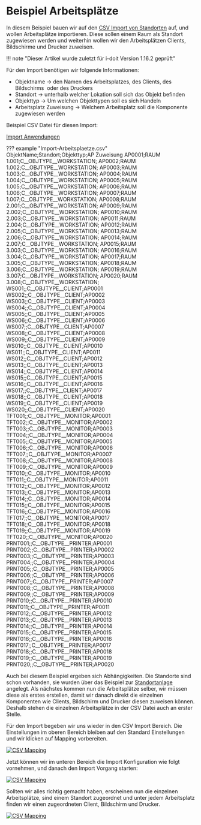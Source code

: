 # Beispiel Arbeitsplätze

In diesem Beispiel bauen wir auf den [CSV Import von Standorten](beispiel-fuer-den-csv-import-standorte-erstellen.md) auf, und wollen Arbeitsplätze importieren.
Diese sollen einem Raum als Standort zugewiesen werden und weiterhin wollen wir den Arbeitsplätzen Clients, Bildschirme und Drucker zuweisen.

!!! note "Dieser Artikel wurde zuletzt für i-doit Version 1.16.2 geprüft"

Für den Import benötigen wir folgende Informationen:

*   Objektname → den Namen des Arbeitsplatzes, des Clients, des Bildschirms  oder des Druckers
*   Standort → unterhalb welcher Lokation soll sich das Objekt befinden 
*   Objekttyp → Um welchen Objekttypen soll es sich Handeln
*   Arbeitsplatz Zuweisung → Welchem Arbeitsplatz soll die Komponente zugewiesen werden

Beispiel CSV Datei für diesen Import:

[Import Anwendungen](../../assets/images/de/daten-konsolidieren/csv-import/csv-arbeitsplaetze/Import-Arbeitsplaetze.csv)

??? example "Import-Arbeitsplaetze.csv"
    ObjektName;Standort;Objekttyp;AP Zuweisung
    AP0001;RAUM 1.001;C__OBJTYPE__WORKSTATION;
    AP0002;RAUM 1.002;C__OBJTYPE__WORKSTATION;
    AP0003;RAUM 1.003;C__OBJTYPE__WORKSTATION;
    AP0004;RAUM 1.004;C__OBJTYPE__WORKSTATION;
    AP0005;RAUM 1.005;C__OBJTYPE__WORKSTATION;
    AP0006;RAUM 1.006;C__OBJTYPE__WORKSTATION;
    AP0007;RAUM 1.007;C__OBJTYPE__WORKSTATION;
    AP0008;RAUM 2.001;C__OBJTYPE__WORKSTATION;
    AP0009;RAUM 2.002;C__OBJTYPE__WORKSTATION;
    AP0010;RAUM 2.003;C__OBJTYPE__WORKSTATION;
    AP0011;RAUM 2.004;C__OBJTYPE__WORKSTATION;
    AP0012;RAUM 2.005;C__OBJTYPE__WORKSTATION;
    AP0013;RAUM 2.006;C__OBJTYPE__WORKSTATION;
    AP0014;RAUM 2.007;C__OBJTYPE__WORKSTATION;
    AP0015;RAUM 3.003;C__OBJTYPE__WORKSTATION;
    AP0016;RAUM 3.004;C__OBJTYPE__WORKSTATION;
    AP0017;RAUM 3.005;C__OBJTYPE__WORKSTATION;
    AP0018;RAUM 3.006;C__OBJTYPE__WORKSTATION;
    AP0019;RAUM 3.007;C__OBJTYPE__WORKSTATION;
    AP0020;RAUM 3.008;C__OBJTYPE__WORKSTATION;
    WS001;;C__OBJTYPE__CLIENT;AP0001
    WS002;;C__OBJTYPE__CLIENT;AP0002
    WS003;;C__OBJTYPE__CLIENT;AP0003
    WS004;;C__OBJTYPE__CLIENT;AP0004
    WS005;;C__OBJTYPE__CLIENT;AP0005
    WS006;;C__OBJTYPE__CLIENT;AP0006
    WS007;;C__OBJTYPE__CLIENT;AP0007
    WS008;;C__OBJTYPE__CLIENT;AP0008
    WS009;;C__OBJTYPE__CLIENT;AP0009
    WS010;;C__OBJTYPE__CLIENT;AP0010
    WS011;;C__OBJTYPE__CLIENT;AP0011
    WS012;;C__OBJTYPE__CLIENT;AP0012
    WS013;;C__OBJTYPE__CLIENT;AP0013
    WS014;;C__OBJTYPE__CLIENT;AP0014
    WS015;;C__OBJTYPE__CLIENT;AP0015
    WS016;;C__OBJTYPE__CLIENT;AP0016
    WS017;;C__OBJTYPE__CLIENT;AP0017
    WS018;;C__OBJTYPE__CLIENT;AP0018
    WS019;;C__OBJTYPE__CLIENT;AP0019
    WS020;;C__OBJTYPE__CLIENT;AP0020
    TFT001;;C__OBJTYPE__MONITOR;AP0001
    TFT002;;C__OBJTYPE__MONITOR;AP0002
    TFT003;;C__OBJTYPE__MONITOR;AP0003
    TFT004;;C__OBJTYPE__MONITOR;AP0004
    TFT005;;C__OBJTYPE__MONITOR;AP0005
    TFT006;;C__OBJTYPE__MONITOR;AP0006
    TFT007;;C__OBJTYPE__MONITOR;AP0007
    TFT008;;C__OBJTYPE__MONITOR;AP0008
    TFT009;;C__OBJTYPE__MONITOR;AP0009
    TFT010;;C__OBJTYPE__MONITOR;AP0010
    TFT011;;C__OBJTYPE__MONITOR;AP0011
    TFT012;;C__OBJTYPE__MONITOR;AP0012
    TFT013;;C__OBJTYPE__MONITOR;AP0013
    TFT014;;C__OBJTYPE__MONITOR;AP0014
    TFT015;;C__OBJTYPE__MONITOR;AP0015
    TFT016;;C__OBJTYPE__MONITOR;AP0016
    TFT017;;C__OBJTYPE__MONITOR;AP0017
    TFT018;;C__OBJTYPE__MONITOR;AP0018
    TFT019;;C__OBJTYPE__MONITOR;AP0019
    TFT020;;C__OBJTYPE__MONITOR;AP0020
    PRNT001;;C__OBJTYPE__PRINTER;AP0001
    PRNT002;;C__OBJTYPE__PRINTER;AP0002
    PRNT003;;C__OBJTYPE__PRINTER;AP0003
    PRNT004;;C__OBJTYPE__PRINTER;AP0004
    PRNT005;;C__OBJTYPE__PRINTER;AP0005
    PRNT006;;C__OBJTYPE__PRINTER;AP0006
    PRNT007;;C__OBJTYPE__PRINTER;AP0007
    PRNT008;;C__OBJTYPE__PRINTER;AP0008
    PRNT009;;C__OBJTYPE__PRINTER;AP0009
    PRNT010;;C__OBJTYPE__PRINTER;AP0010
    PRNT011;;C__OBJTYPE__PRINTER;AP0011
    PRNT012;;C__OBJTYPE__PRINTER;AP0012
    PRNT013;;C__OBJTYPE__PRINTER;AP0013
    PRNT014;;C__OBJTYPE__PRINTER;AP0014
    PRNT015;;C__OBJTYPE__PRINTER;AP0015
    PRNT016;;C__OBJTYPE__PRINTER;AP0016
    PRNT017;;C__OBJTYPE__PRINTER;AP0017
    PRNT018;;C__OBJTYPE__PRINTER;AP0018
    PRNT019;;C__OBJTYPE__PRINTER;AP0019
    PRNT020;;C__OBJTYPE__PRINTER;AP0020

Auch bei diesem Beispiel ergeben sich Abhängigkeiten. Die Standorte sind schon vorhanden, sie wurden über das Beispiel zur [Standortanlage](beispiel-fuer-den-csv-import-standorte-erstellen.md) angelegt.
Als nächstes kommen nun die Arbeitsplätze selber, wir müssen diese als erstes erstellen, damit wir danach direkt die einzelnen Komponenten wie Clients, Bildschirm und Drucker diesen zuweisen können.
Deshalb stehen die einzelnen Arbeitsplätze in der CSV Datei auch an erster Stelle.

Für den Import begeben wir uns wieder in den CSV Import Bereich. Die Einstellungen im oberen Bereich bleiben auf den Standard Einstellungen und wir klicken auf Mapping vorbereiten.

[![CSV Mapping](../../assets/images/de/daten-konsolidieren/csv-import/csv-anwendungen/1-csva.png)](../../assets/images/de/daten-konsolidieren/csv-import/csv-anwendungen/)

Jetzt können wir im unteren Bereich die Import Konfiguration wie folgt vornehmen, und danach den Import Vorgang starten:

[![CSV Mapping](../../assets/images/de/daten-konsolidieren/csv-import/csv-anwendungen/1-csva.png)](../../assets/images/de/daten-konsolidieren/csv-import/csv-anwendungen/)

Sollten wir alles richtig gemacht haben, erscheinen nun die einzelnen Arbeitsplätze, sind einem Standort zugeordnet und unter jedem Arbeitsplatz finden wir einen zugeordneten Client, Bildschirm und Drucker.

[![CSV Mapping](../../assets/images/de/daten-konsolidieren/csv-import/csv-anwendungen/1-csva.png)](../../assets/images/de/daten-konsolidieren/csv-import/csv-anwendungen/)
